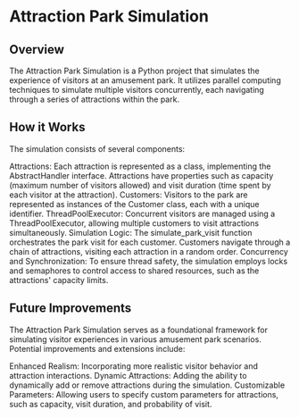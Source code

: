 # Attraction Park Simulation
## Overview
The Attraction Park Simulation is a Python project that simulates the experience of visitors at an amusement park. It utilizes parallel computing techniques to simulate multiple visitors concurrently, each navigating through a series of attractions within the park.

## How it Works
The simulation consists of several components:

Attractions: Each attraction is represented as a class, implementing the AbstractHandler interface. Attractions have properties such as capacity (maximum number of visitors allowed) and visit duration (time spent by each visitor at the attraction).
Customers: Visitors to the park are represented as instances of the Customer class, each with a unique identifier.
ThreadPoolExecutor: Concurrent visitors are managed using a ThreadPoolExecutor, allowing multiple customers to visit attractions simultaneously.
Simulation Logic: The simulate_park_visit function orchestrates the park visit for each customer. Customers navigate through a chain of attractions, visiting each attraction in a random order.
Concurrency and Synchronization: To ensure thread safety, the simulation employs locks and semaphores to control access to shared resources, such as the attractions' capacity limits.

## Future Improvements
The Attraction Park Simulation serves as a foundational framework for simulating visitor experiences in various amusement park scenarios. Potential improvements and extensions include:

Enhanced Realism: Incorporating more realistic visitor behavior and attraction interactions.
Dynamic Attractions: Adding the ability to dynamically add or remove attractions during the simulation.
Customizable Parameters: Allowing users to specify custom parameters for attractions, such as capacity, visit duration, and probability of visit.
